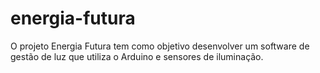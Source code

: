 # energia-futura
O projeto Energia Futura tem como objetivo desenvolver um software de gestão de luz que utiliza o Arduino e sensores de iluminação.
